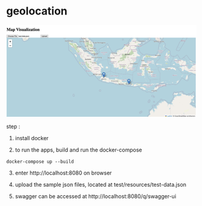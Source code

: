 # geolocation

![plot](src/main/resources/img/sample.png)



step :
1. install docker

2. to run the apps, build and run the docker-compose

```shell script
docker-compose up --build
```

3. enter http://localhost:8080 on browser

4. upload the sample json files, located at test/resources/test-data.json

5. swagger can be accessed at http://localhost:8080/q/swagger-ui
